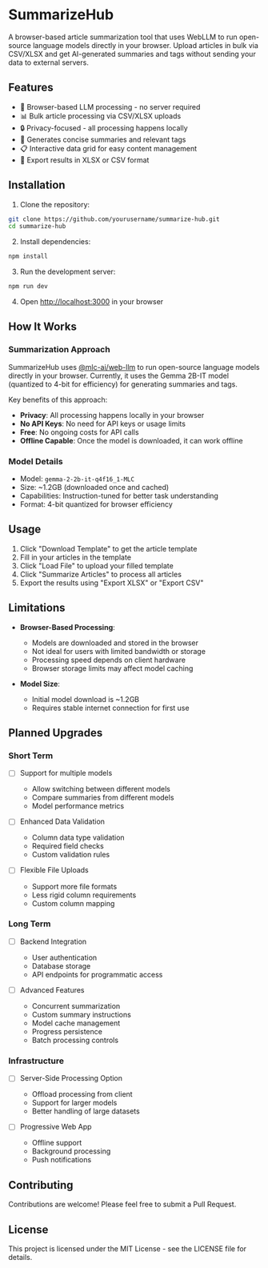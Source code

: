 # SummarizeHub

A browser-based article summarization tool that uses WebLLM to run open-source language models directly in your browser. Upload articles in bulk via CSV/XLSX and get AI-generated summaries and tags without sending your data to external servers.

## Features

- 🚀 Browser-based LLM processing - no server required
- 📊 Bulk article processing via CSV/XLSX uploads
- 🔒 Privacy-focused - all processing happens locally
- 📝 Generates concise summaries and relevant tags
- 📋 Interactive data grid for easy content management
- 💾 Export results in XLSX or CSV format

## Installation

1. Clone the repository:
```bash
git clone https://github.com/yourusername/summarize-hub.git
cd summarize-hub
```

2. Install dependencies:
```bash
npm install
```

3. Run the development server:
```bash
npm run dev
```

4. Open [http://localhost:3000](http://localhost:3000) in your browser

## How It Works

### Summarization Approach

SummarizeHub uses [@mlc-ai/web-llm](https://github.com/mlc-ai/web-llm) to run open-source language models directly in your browser. Currently, it uses the Gemma 2B-IT model (quantized to 4-bit for efficiency) for generating summaries and tags.

Key benefits of this approach:
- **Privacy**: All processing happens locally in your browser
- **No API Keys**: No need for API keys or usage limits
- **Free**: No ongoing costs for API calls
- **Offline Capable**: Once the model is downloaded, it can work offline

### Model Details

- Model: `gemma-2-2b-it-q4f16_1-MLC`
- Size: ~1.2GB (downloaded once and cached)
- Capabilities: Instruction-tuned for better task understanding
- Format: 4-bit quantized for browser efficiency

## Usage

1. Click "Download Template" to get the article template
2. Fill in your articles in the template
3. Click "Load File" to upload your filled template
4. Click "Summarize Articles" to process all articles
5. Export the results using "Export XLSX" or "Export CSV"

## Limitations

- **Browser-Based Processing**: 
  - Models are downloaded and stored in the browser
  - Not ideal for users with limited bandwidth or storage
  - Processing speed depends on client hardware
  - Browser storage limits may affect model caching

- **Model Size**: 
  - Initial model download is ~1.2GB
  - Requires stable internet connection for first use

## Planned Upgrades

### Short Term
- [ ] Support for multiple models
  - Allow switching between different models
  - Compare summaries from different models
  - Model performance metrics

- [ ] Enhanced Data Validation
  - Column data type validation
  - Required field checks
  - Custom validation rules

- [ ] Flexible File Uploads
  - Support more file formats
  - Less rigid column requirements
  - Custom column mapping

### Long Term
- [ ] Backend Integration
  - User authentication
  - Database storage
  - API endpoints for programmatic access

- [ ] Advanced Features
  - Concurrent summarization
  - Custom summary instructions
  - Model cache management
  - Progress persistence
  - Batch processing controls

### Infrastructure
- [ ] Server-Side Processing Option
  - Offload processing from client
  - Support for larger models
  - Better handling of large datasets

- [ ] Progressive Web App
  - Offline support
  - Background processing
  - Push notifications

## Contributing

Contributions are welcome! Please feel free to submit a Pull Request.

## License

This project is licensed under the MIT License - see the LICENSE file for details.
